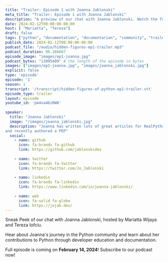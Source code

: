 ```yaml
---
title: "Trailer: Episode 1 with Joanna Jablonski"
meta_title: "Trailer: Episode 1 with Joanna Jablonski"
description: "A preview of our chat with Joanna Jablonski. Watch the full episode on Feb 14, 2024"
date: 2024-02-12T00:00:00-08:00
host: [ "Mariatta", "Tereza"]
draft: false
tags: ["python", "documentation", "documentarian", "community", "trailer"]
publish_date: 2024-02-12T00:00:00-08:00
podcast_file: "/audio/hidden-figures-ep1-trailer.mp3"
podcast_duration: 96.166667
episode_image: "images/ep1-joanna.jpg"
podcast_bytes: "13995409" # the length of the episode in bytes
images: ["images/ep1-joanna.jpg", "images/joanna_jablonski.jpg"]
explicit: false 
type: 'episode'
episode: '1'
season: 1
transcript: '/transcript/hidden-figures-of-python-ep1-trailer.vtt'
episode_type: trailer
layout: episode
youtube_id: 'pm4xa46iRW8'
  
speaker:
  title: "Joanna Jablonski"
  image: "/images/joanna_jablonski.jpg"
  description: "Joanna has written lots of great articles for RealPython, blogged for the Python Language Summit,
and recently authored a PEP"
  social:
    - name: github
      icon: fa-brands fa-github
      link: https://github.com/jablonskidev
  
    - name: twitter
      icon: fa-brands fa-twitter
      link: https://twitter.com/Jo_Jablonski
  
    - name: linkedin
      icon: fa-brands fa-linkedin
      link: https://www.linkedin.com/in/joanna-jablonski/
    
    - name: web
      icon: fa-solid fa-globe
      link: https://jojab.dev/
---
```


Sneak Peek of our chat with Joanna Jablonski, hosted by Mariatta Wijaya and Tereza Iofciu.

Hear about Joanna's journey in the Python community and learn about her contributions to Python through developer education
and documentation.

Full episode is coming on **February 14, 2024**! Subscribe to our podcast now!
